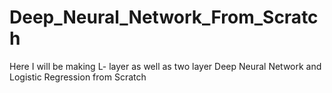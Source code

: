 # Deep_Neural_Network_From_Scratch
Here I will be making L- layer as well as two layer Deep Neural Network and Logistic Regression from Scratch
